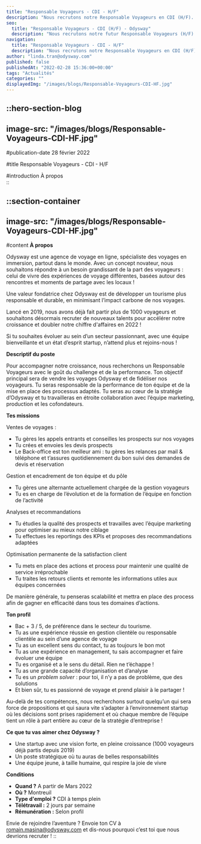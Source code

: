 ```yaml
---
title: "Responsable Voyageurs - CDI - H/F"
description: "Nous recrutons notre Responsable Voyageurs en CDI (H/F). Découvrez le détail de l'offre et rejoignez-nous !"
seo:
  title: "Responsable Voyageurs - CDI (H/F) - Odysway"
  description: "Nous recrutons notre futur Responsable Voyageurs (H/F) CDI. Découvrez le détail de l'offre et rejoignez-nous !"
navigation:
  title: "Responsable Voyageurs - CDI - H/F"
  description: "Nous recrutons notre Responsable Voyageurs en CDI (H/F). Découvrez le détail de l'offre et rejoignez-nous !"
author: "linda.tran@odysway.com"
published: false
publishedAt: "2022-02-28 15:36:00+00:00"
tags: "Actualités"
categories: ""
displayedImg: "/images/blogs/Responsable-Voyageurs-CDI-HF.jpg"
---
```


::hero-section-blog
---
image-src: "/images/blogs/Responsable-Voyageurs-CDI-HF.jpg"
---
#publication-date
28 février 2022

#title
Responsable Voyageurs - CDI - H/F

#introduction
À propos    
::

::section-container
---
image-src: "/images/blogs/Responsable-Voyageurs-CDI-HF.jpg"
---
#content
**À propos**

Odysway est une agence de voyage en ligne, spécialiste des voyages en immersion, partout dans le monde. Avec un concept novateur, nous souhaitons répondre à un besoin grandissant de la part des voyageurs : celui de vivre des expériences de voyage différentes, basées autour des rencontres et moments de partage avec les locaux !

Une valeur fondatrice chez Odysway est de développer un tourisme plus responsable et durable, en minimisant l’impact carbone de nos voyages.

Lancé en 2019, nous avons déjà fait partir plus de 1000 voyageurs et souhaitons désormais recruter de nouveaux talents pour accélérer notre croissance et doubler notre chiffre d'affaires en 2022 !

Si tu souhaites évoluer au sein d’un secteur passionnant, avec une équipe bienveillante et un état d’esprit startup, n’attend plus et rejoins-nous !

**Descriptif du poste**

Pour accompagner notre croissance, nous recherchons un Responsable Voyageurs avec le goût du challenge et de la performance. Ton objectif principal sera de vendre les voyages Odysway et de fidéliser nos voyageurs. Tu seras responsable de la performance de ton équipe et de la mise en place des processus adaptés. Tu seras au cœur de la stratégie d’Odysway et tu travailleras en étroite collaboration avec l’équipe marketing, production et les cofondateurs.

**Tes missions**

Ventes de voyages :

*   Tu gères les appels entrants et conseilles les prospects sur nos voyages
*   Tu crées et envoies les devis prospects
*   Le Back-office est ton meilleur ami : tu gères les relances par mail & téléphone et t’assures quotidiennement du bon suivi des demandes de devis et réservation

Gestion et encadrement de ton équipe et du pôle

*   Tu gères une alternante actuellement chargée de la gestion voyageurs
*   Tu es en charge de l’évolution et de la formation de l’équipe en fonction de l’activité

Analyses et recommandations

*   Tu étudies la qualité des prospects et travailles avec l’équipe marketing pour optimiser au mieux notre ciblage 
*   Tu effectues les reportings des KPIs et proposes des recommandations adaptées

Optimisation permanente de la satisfaction client

*   Tu mets en place des actions et process pour maintenir une qualité de service irréprochable
*   Tu traites les retours clients et remonte les informations utiles aux équipes concernées

De manière générale, tu penseras scalabilité et mettra en place des process afin de gagner en efficacité dans tous tes domaines d’actions.

**Ton profil**

*   Bac + 3 / 5, de préférence dans le secteur du tourisme.
*   Tu as une expérience réussie en gestion clientèle ou responsable clientèle au sein d’une agence de voyage
*   Tu as un excellent sens du contact, tu as toujours le bon mot
*   Tu as une expérience en management, tu sais accompagner et faire évoluer une équipe
*   Tu es organisé et a le sens du détail. Rien ne t’échappe !
*   Tu as une grande capacité d’organisation et d’analyse
*   Tu es un _problem solver_ : pour toi, il n’y a pas de problème, que des solutions
*   Et bien sûr, tu es passionné de voyage et prend plaisir à le partager !

Au-delà de tes compétences, nous recherchons surtout quelqu’un qui sera force de propositions et qui saura vite s’adapter à l’environnement startup où les décisions sont prises rapidement et où chaque membre de l’équipe tient un rôle à part entière au cœur de la stratégie d’entreprise !

**Ce que tu vas aimer chez Odysway ?** 

*   Une startup avec une vision forte, en pleine croissance (1000 voyageurs déjà partis depuis 2019)
*   Un poste stratégique où tu auras de belles responsabilités
*   Une équipe jeune, à taille humaine, qui respire la joie de vivre

**Conditions**

*   **Quand ?** A partir de Mars 2022
*   **Où ?** Montreuil
*   **Type d'emploi ?** CDI à temps plein
*   **Télétravail :** 2 jours par semaine
*   **Rémunération :** Selon profil

Envie de rejoindre l’aventure ? Envoie ton CV à romain.masina@odysway.com et dis-nous pourquoi c’est toi que nous devrions recruter !
::
